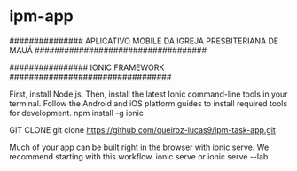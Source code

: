 # ipm-app
############### APLICATIVO MOBILE DA IGREJA PRESBITERIANA DE MAUÁ ###################################

################                   IONIC FRAMEWORK                 #################################

First, install Node.js. Then, install the latest Ionic command-line tools in your terminal. Follow the Android and iOS platform guides to install required tools for development.
npm install -g ionic


GIT CLONE
git clone https://github.com/queiroz-lucas9/ipm-task-app.git


Much of your app can be built right in the browser with ionic serve. We recommend starting with this workflow.
ionic serve or ionic serve --lab
